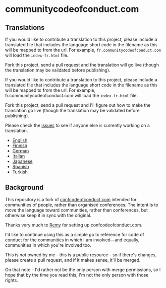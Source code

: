 communitycodeofconduct.com
==========================


Translations
------------

If you would like to contribute a translation to this project, please include a translated file that includes the language short code in the filename as this will be mapped to from the url. For example, `fr.communitycodeofconduct.com` will load the `index-fr.html` file.

Fork this project, send a pull request and the translation will go live (though the translation may be validated before publishing).

If you would like to contribute a translation to this project, please include a translated file that includes the language short code in the filename as this will be mapped to from the url. For example, fr.communitycodeofconduct.com will load the `index-fr.html` file.

Fork this project, send a pull request and I'll figure out how to make the translation go live (though the translation may be validated before publishing).

Please check the [issues](https://github.com/SamirTalwar/communitycodeofconduct.com/issues) to see if anyone else is currently working on a translation.

* [English](https://communitycodeofconduct.com/)
* [Finnish](https://fi.communitycodeofconduct.com/)
* [German](https://de.communitycodeofconduct.com/)
* [Italian](https://it.communitycodeofconduct.com/)
* [Japanese](https://jp.communitycodeofconduct.com/)
* [Spanish](https://es.communitycodeofconduct.com/)
* [Turkish](https://tr.communitycodeofconduct.com/)


Background
----------

This repository is a fork of [confcodeofconduct.com](http://confcodeofconduct.com/) intended for communities of people, rather than organised conferences. The intent is to move the language toward communities, rather than conferences, but otherwise keep it in sync with the original.

Thanks very much to [Remy](https://twitter.com/rem) for setting up confcodeofconduct.com.

I'd like to continue using this as a simple go to reference for code of conduct for the communities in which I am involved&mdash;and equally, communities in which you're involved too.

This is *not* owned by me - this is a public resource - so if there's changes, please create a pull request, and if it makes sense, it'll be merged.

On that note - I'd rather not be the only person with merge permissions, so I hope that by the time you read this, I'm not the only person with those rights.

[codeofconduct.com]: https://github.com/confcodeofconduct/confcodeofconduct.com
